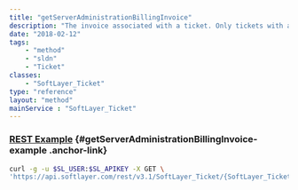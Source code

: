 ```yaml
---
title: "getServerAdministrationBillingInvoice"
description: "The invoice associated with a ticket. Only tickets with an associated administrative charge have an invoice."
date: "2018-02-12"
tags:
    - "method"
    - "sldn"
    - "Ticket"
classes:
    - "SoftLayer_Ticket"
type: "reference"
layout: "method"
mainService : "SoftLayer_Ticket"
---
```


### [REST Example](#getServerAdministrationBillingInvoice-example) <a href="/article/rest/"><i class="fas fa-question"></i></a> {#getServerAdministrationBillingInvoice-example .anchor-link} 
```bash
curl -g -u $SL_USER:$SL_APIKEY -X GET \
'https://api.softlayer.com/rest/v3.1/SoftLayer_Ticket/{SoftLayer_TicketID}/getServerAdministrationBillingInvoice'
```

